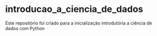 # introducao_a_ciencia_de_dados
Este repositório foi criado para a inicialização introdutória a ciência de dados com Python
